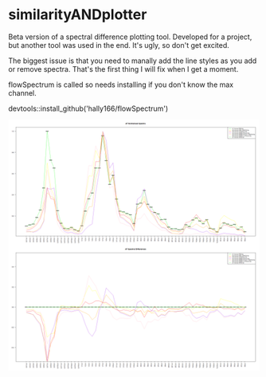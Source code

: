# similarityANDplotter
Beta version of a spectral difference plotting tool.  Developed for a project, but another tool was used in the end.  It's ugly, so don't get excited.

The biggest issue is that you need to manally add the line styles as you add or remove spectra.  That's the first thing I will fix when I get a moment.

flowSpectrum is called so needs installing if you don't know the max channel.

devtools::install_github('hally166/flowSpectrum')

![alt text](https://github.com/hally166/similarityANDplotter/blob/main/AF.png)

